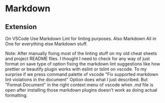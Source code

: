 # Markdown

## Extension

On VSCode Use Markdown Lint for linting purposes. Also Markdown All in One for everything else Markdown stuff.

Note: After manually fixing most of the linting stuff on my old cheat sheets and project README files. I thought I need to check for any way of just format on save type of option fixing the markdown lint suggestions like how prettier or beautify plugin works with eslint or tslint on vscode. To my surprise if we press command palette of vscode "Fix supported markdown lint violations in the document" Option does what I just described. But "Format Document" in the right context menu of vscode when _.md_ file is open after installing those markdown plugins doesn't work as doing actual formatting.

